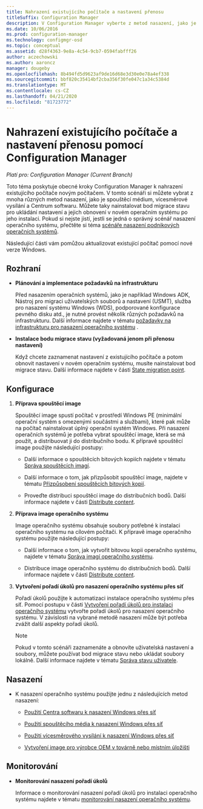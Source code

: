 ```yaml
---
title: Nahrazení existujícího počítače a nastavení přenosu
titleSuffix: Configuration Manager
description: V Configuration Manager vyberte z metod nasazení, jako je spouštěcí médium, vícesměrové vysílání nebo Centrum softwaru, k nahrazení existujícího počítače novým počítačem.
ms.date: 10/06/2016
ms.prod: configuration-manager
ms.technology: configmgr-osd
ms.topic: conceptual
ms.assetid: d28f4363-9e8a-4c54-9cb7-0594fabfff26
author: aczechowski
ms.author: aaroncz
manager: dougeby
ms.openlocfilehash: 8b494fd5d9623af9de16d68e3d30e0e78a4ef338
ms.sourcegitcommit: bbf820c35414bf2cba356f30fe047c1a34c5384d
ms.translationtype: MT
ms.contentlocale: cs-CZ
ms.lasthandoff: 04/21/2020
ms.locfileid: "81723772"
---
```

# <a name="replace-an-existing-computer-and-transfer-settings-with-configuration-manager"></a>Nahrazení existujícího počítače a nastavení přenosu pomocí Configuration Manager

*Platí pro: Configuration Manager (Current Branch)*

Toto téma poskytuje obecné kroky Configuration Manager k nahrazení existujícího počítače novým počítačem. V tomto scénáři si můžete vybrat z mnoha různých metod nasazení, jako je spouštěcí médium, vícesměrové vysílání a Centrum softwaru. Můžete taky nainstalovat bod migrace stavu pro ukládání nastavení a jejich obnovení v novém operačním systému po jeho instalaci. Pokud si nejste jistí, jestli se jedná o správný scénář nasazení operačního systému, přečtěte si téma [scénáře nasazení podnikových operačních systémů](scenarios-to-deploy-enterprise-operating-systems.md).  

 Následující části vám pomůžou aktualizovat existující počítač pomocí nové verze Windows.  

##  <a name="plan"></a><a name="BKMK_Plan"></a>Rozhraní  

-   **Plánování a implementace požadavků na infrastrukturu**  

     Před nasazením operačních systémů, jako je například Windows ADK, Nástroj pro migraci uživatelských souborů a nastavení (USMT), služba pro nasazení systému Windows (WDS), podporované konfigurace pevného disku atd., je nutné provést několik různých požadavků na infrastrukturu. Další informace najdete v tématu [požadavky na infrastrukturu pro nasazení operačního systému](../plan-design/infrastructure-requirements-for-operating-system-deployment.md) .  

-   **Instalace bodu migrace stavu (vyžadovaná jenom při přenosu nastavení)**  

     Když chcete zaznamenat nastavení z existujícího počítače a potom obnovit nastavení v novém operačním systému, musíte nainstalovat bod migrace stavu. Další informace najdete v části [State migration point](../get-started/prepare-site-system-roles-for-operating-system-deployments.md#BKMK_StateMigrationPoints).  

##  <a name="configure"></a><a name="BKMK_Configure"></a>Konfigurace  

1.  **Příprava spouštěcí image**  

     Spouštěcí image spustí počítač v prostředí Windows PE (minimální operační systém s omezenými součástmi a službami), které pak může na počítač nainstalovat úplný operační systém Windows. Při nasazení operačních systémů je potřeba vybrat spouštěcí image, která se má použít, a distribuovat ji do distribučního bodu. K přípravě spouštěcí image použijte následující postupy:  

    -   Další informace o spouštěcích bitových kopiích najdete v tématu [Správa spouštěcích imagí](../get-started/manage-boot-images.md).  

    -   Další informace o tom, jak přizpůsobit spouštěcí image, najdete v tématu [Přizpůsobení spouštěcích bitových kopií](../get-started/customize-boot-images.md).  

    -   Proveďte distribuci spouštěcí image do distribučních bodů. Další informace najdete v části [Distribute content](../../core/servers/deploy/configure/deploy-and-manage-content.md#bkmk_distribute).  

2.  **Příprava image operačního systému**  

     Image operačního systému obsahuje soubory potřebné k instalaci operačního systému na cílovém počítači. K přípravě image operačního systému použijte následující postupy:  

    -   Další informace o tom, jak vytvořit bitovou kopii operačního systému, najdete v tématu [Správa imagí operačního systému](../get-started/manage-operating-system-images.md).  

    -   Distribuce image operačního systému do distribučních bodů. Další informace najdete v části [Distribute content](../../core/servers/deploy/configure/deploy-and-manage-content.md#bkmk_distribute).  

3.  **Vytvoření pořadí úkolů pro nasazení operačního systému přes síť**  

     Pořadí úkolů použijte k automatizaci instalace operačního systému přes síť. Pomocí postupu v části [Vytvoření pořadí úkolů pro instalaci operačního systému](create-a-task-sequence-to-install-an-operating-system.md) vytvořte pořadí úkolů pro nasazení operačního systému. V závislosti na vybrané metodě nasazení může být potřeba zvážit další aspekty pořadí úkolů.  

    > [!NOTE]  
    >  Pokud v tomto scénáři zaznamenáte a obnovíte uživatelská nastavení a soubory, můžete používat bod migrace stavu nebo ukládat soubory lokálně. Další informace najdete v tématu [Správa stavu uživatele](../get-started/manage-user-state.md).  

##  <a name="deploy"></a><a name="BKMK_Deploy"></a>Nasazení  

-   K nasazení operačního systému použijte jednu z následujících metod nasazení:  

    -   [Použití Centra softwaru k nasazení Windows přes síť](use-software-center-to-deploy-windows-over-the-network.md)  

    -   [Použití spouštěcího média k nasazení Windows přes síť](use-bootable-media-to-deploy-windows-over-the-network.md)  

    -   [Použití vícesměrového vysílání k nasazení Windows přes síť](use-multicast-to-deploy-windows-over-the-network.md)  

    -   [Vytvoření image pro výrobce OEM v továrně nebo místním úložišti](create-an-image-for-an-oem-in-factory-or-a-local-depot.md)  

## <a name="monitor"></a>Monitorování  

-   **Monitorování nasazení pořadí úkolů**  

     Informace o monitorování nasazení pořadí úkolů pro instalaci operačního systému najdete v tématu [monitorování nasazení operačního systému](monitor-operating-system-deployments.md).  
